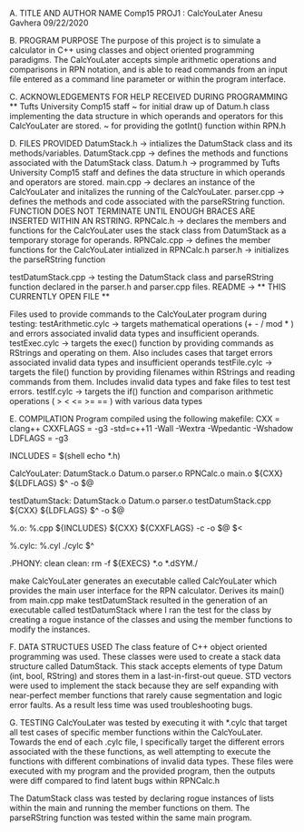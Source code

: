 A. TITLE AND AUTHOR NAME
 Comp15
 PROJ1 : CalcYouLater
 Anesu Gavhera
 09/22/2020

B. PROGRAM PURPOSE
 The purpose of this project is to simulate a calculator in C++ using classes
 and object oriented programming paradigms. The CalcYouLater accepts simple
 arithmetic operations and comparisons in RPN notation, and is able to read
 commands from an input file entered as a command line parameter or within the
 program interface.


C. ACKNOWLEDGEMENTS FOR HELP RECEIVED DURING PROGRAMMING
 ** Tufts University Comp15 staff
   ~  for initial draw up of Datum.h class implementing the data structure in
      which operands and operators for this CalcYouLater are stored.
   ~  for providing the gotInt() function within RPN.h

D. FILES PROVIDED
 DatumStack.h -> intializes the DatumStack class and its methods/variables.
 DatumStack.cpp -> defines the methods and functions associated with the
                  DatumStack class.
 Datum.h -> programmed by Tufts University Comp15 staff and defines the data
            structure in which operands and operators are stored.
 main.cpp -> declares an instance of the CalcYouLater and initalizes
             the running of the CalcYouLater.
 parser.cpp -> defines the methods and code associated with the parseRString
              function. FUNCTION DOES NOT TERMINATE UNTIL ENOUGH BRACES
              ARE INSERTED WITHIN AN RSTRING.
 RPNCalc.h -> declares the members and functions for the CalcYouLater
              uses the stack class from DatumStack as a temporary storage for
              operands.
RPNCalc.cpp -> defines the member functions for the CalcYouLater intialized in
               RPNCalc.h
 parser.h -> initializes the parseRString function
 
 testDatumStack.cpp -> testing the DatumStack class and parseRString function
                       declared in the parser.h and parser.cpp files.
 README -> ** THIS CURRENTLY OPEN FILE **

Files used to provide commands to the CalcYouLater program during testing:
 testArithmetic.cylc -> targets mathematical operations (+ - / mod * ) and
                        errors associated invalid data types and insufficient
                        operands.
 testExec.cylc       -> targets the exec() function by providing commands
                        as RStrings and operating on them. Also includes cases
                        that target errors associated invalid data types
                        and insufficient operands
 testFile.cylc       -> targets the file() function by providing filenames
                        within RStrings and reading commands from them.
                        Includes invalid data types and fake files to test
                        test errors.
 testIf.cylc         -> targets the if() function and comparison arithmetic
                        operations ( > < <= >= == ) with various data types



E. COMPILATION
 Program compiled using the following makefile:
   CXX      = clang++
   CXXFLAGS = -g3  -std=c++11 -Wall -Wextra  -Wpedantic -Wshadow
   LDFLAGS  = -g3

   INCLUDES = $(shell echo *.h)

   CalcYouLater: DatumStack.o Datum.o parser.o RPNCalc.o main.o
     ${CXX} ${LDFLAGS} $^ -o $@

   testDatumStack: DatumStack.o Datum.o parser.o testDatumStack.cpp
     ${CXX} ${LDFLAGS} $^ -o $@

   %.o: %.cpp ${INCLUDES}
     ${CXX} ${CXXFLAGS} -c -o $@ $<

   %.cylc:  %.cyl
     ./cylc $^

   .PHONY: clean
   clean:
     rm -f ${EXECS} *.o *.dSYM./

 make CalcYouLater
     generates an executable called CalcYouLater which provides the main user
     interface for the RPN calculator. Derives its main() from main.cpp
 make testDatumStack
     resulted in the generation of an executable called testDatumStack
     where I ran the test for the class by creating a rogue instance of the
     classes and using the member functions to modify the instances.

F. DATA STRUCTUES USED
 The class feature of C++ object oriented programming was used.
 These classes were used to create a stack data structure called DatumStack.
 This stack accepts elements of type Datum (int, bool, RString) and stores them
 in a last-in-first-out queue. STD vectors were used to implement the stack
 because they are self expanding with near-perfect member functions that rarely
 cause segmentation and logic error faults. As a result less time was used
 troubleshooting bugs.

G. TESTING
 CalcYouLater was tested by executing it with *.cylc that target
 all test cases of specific member functions within the CalcYouLater. Towards
 the end of each .cylc file, I specifically target the different
 errors associated with the these functions, as well attempting to execute the
 functions with different combinations of invalid data types. These files were
 executed with my program and the provided program, then the outputs were diff
 compared to find latent bugs within RPNCalc.h

 The DatumStack class was tested by declaring rogue instances of lists within
 the main and running the member functions on them. The parseRString function
 was tested within the same main program.
